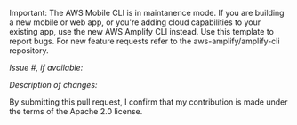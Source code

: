 Important: The AWS Mobile CLI is in maintanence mode. If you are building a new mobile or web app, or you're adding cloud capabilities to your existing app, use the new AWS Amplify CLI instead. Use this template to report bugs. For new feature requests refer to the aws-amplify/amplify-cli repository.

*Issue #, if available:*

*Description of changes:*


By submitting this pull request, I confirm that my contribution is made under the terms of the Apache 2.0 license.
